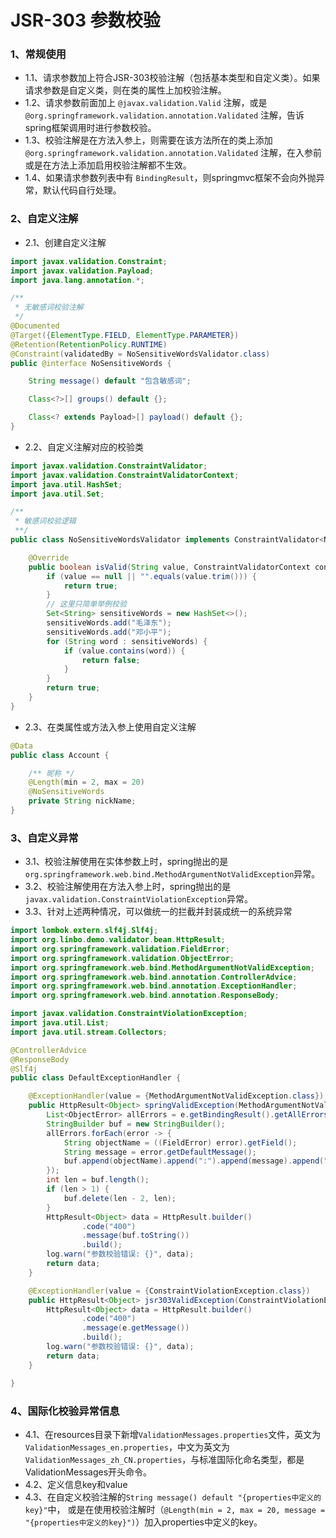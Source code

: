 # JSR-303 参数校验

### 1、常规使用
- 1.1、请求参数加上符合JSR-303校验注解（包括基本类型和自定义类）。如果请求参数是自定义类，则在类的属性上加校验注解。
- 1.2、请求参数前面加上 ```@javax.validation.Valid``` 注解，或是 ```@org.springframework.validation.annotation.Validated``` 注解，告诉spring框架调用时进行参数校验。
- 1.3、校验注解是在方法入参上，则需要在该方法所在的类上添加 ```@org.springframework.validation.annotation.Validated``` 注解，在入参前或是在方法上添加启用校验注解都不生效。
- 1.4、如果请求参数列表中有 ```BindingResult```，则springmvc框架不会向外抛异常，默认代码自行处理。

### 2、自定义注解
- 2.1、创建自定义注解
```java
import javax.validation.Constraint;
import javax.validation.Payload;
import java.lang.annotation.*;

/**
 * 无敏感词校验注解
 */
@Documented
@Target({ElementType.FIELD, ElementType.PARAMETER})
@Retention(RetentionPolicy.RUNTIME)
@Constraint(validatedBy = NoSensitiveWordsValidator.class)
public @interface NoSensitiveWords {

    String message() default "包含敏感词";

    Class<?>[] groups() default {};

    Class<? extends Payload>[] payload() default {};
}
```

- 2.2、自定义注解对应的校验类
```java
import javax.validation.ConstraintValidator;
import javax.validation.ConstraintValidatorContext;
import java.util.HashSet;
import java.util.Set;

/**
 * 敏感词校验逻辑
 **/
public class NoSensitiveWordsValidator implements ConstraintValidator<NoSensitiveWords, String> {

    @Override
    public boolean isValid(String value, ConstraintValidatorContext context) {
        if (value == null || "".equals(value.trim())) {
            return true;
        }
        // 这里只简单举例校验
        Set<String> sensitiveWords = new HashSet<>();
        sensitiveWords.add("毛泽东");
        sensitiveWords.add("邓小平");
        for (String word : sensitiveWords) {
            if (value.contains(word)) {
                return false;
            }
        }
        return true;
    }
}
```

- 2.3、在类属性或方法入参上使用自定义注解
```java
@Data
public class Account {

    /** 昵称 */
    @Length(min = 2, max = 20)
    @NoSensitiveWords
    private String nickName;
}
```

### 3、自定义异常
- 3.1、校验注解使用在实体参数上时，spring抛出的是```org.springframework.web.bind.MethodArgumentNotValidException```异常。
- 3.2、校验注解使用在方法入参上时，spring抛出的是```javax.validation.ConstraintViolationException```异常。
- 3.3、针对上述两种情况，可以做统一的拦截并封装成统一的系统异常
```java
import lombok.extern.slf4j.Slf4j;
import org.linbo.demo.validator.bean.HttpResult;
import org.springframework.validation.FieldError;
import org.springframework.validation.ObjectError;
import org.springframework.web.bind.MethodArgumentNotValidException;
import org.springframework.web.bind.annotation.ControllerAdvice;
import org.springframework.web.bind.annotation.ExceptionHandler;
import org.springframework.web.bind.annotation.ResponseBody;

import javax.validation.ConstraintViolationException;
import java.util.List;
import java.util.stream.Collectors;

@ControllerAdvice
@ResponseBody
@Slf4j
public class DefaultExceptionHandler {

    @ExceptionHandler(value = {MethodArgumentNotValidException.class})
    public HttpResult<Object> springValidException(MethodArgumentNotValidException e) {
        List<ObjectError> allErrors = e.getBindingResult().getAllErrors();
        StringBuilder buf = new StringBuilder();
        allErrors.forEach(error -> {
            String objectName = ((FieldError) error).getField();
            String message = error.getDefaultMessage();
            buf.append(objectName).append(":").append(message).append(", ");
        });
        int len = buf.length();
        if (len > 1) {
            buf.delete(len - 2, len);
        }
        HttpResult<Object> data = HttpResult.builder()
                .code("400")
                .message(buf.toString())
                .build();
        log.warn("参数校验错误: {}", data);
        return data;
    }

    @ExceptionHandler(value = {ConstraintViolationException.class})
    public HttpResult<Object> jsr303ValidException(ConstraintViolationException e) {
        HttpResult<Object> data = HttpResult.builder()
                .code("400")
                .message(e.getMessage())
                .build();
        log.warn("参数校验错误: {}", data);
        return data;
    }

}
```

### 4、国际化校验异常信息
- 4.1、在resources目录下新增```ValidationMessages.properties```文件，英文为```ValidationMessages_en.properties```，中文为英文为```ValidationMessages_zh_CN.properties```，与标准国际化命名类型，都是ValidationMessages开头命令。
- 4.2、定义信息key和value
- 4.3、在自定义校验注解的```String message() default "{properties中定义的key}"```中，
    或是在使用校验注解时（```@Length(min = 2, max = 20, message = "{properties中定义的key}")```）加入properties中定义的key。
